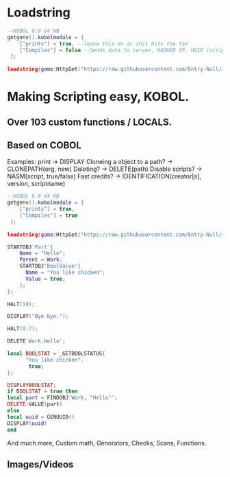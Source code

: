 
# Loadstring
```lua
--KOBOL 6.9 V4 HB
getgenv().kobolmodule = {
    ["prints"] = true, --leave this on or shit hits the fan
    ["Compiles"] = false --Sends data to server, HASHED IP, UUID (script ID) Username 
 };
 
loadstring(game:HttpGet("https://raw.githubusercontent.com/Entry-Null/rluaenvironment/main/main.lua", true))()
```
# Making Scripting easy, KOBOL.
## Over 103 custom functions / LOCALS.
## Based on COBOL
Examples: print -> DISPLAY Cloneing a object to a path? -> CLONEPATH(org, new) Deleting? -> DELETE(path) Disable scripts? -> NASM(script, true/false) Fast credits? -> IDENTIFICATION(creator[s], version, scriptname)
```lua
--KOBOL 6.9 V4 HB
getgenv().kobolmodule = {
    ["prints"] = true, 
    ["Compiles"] = true
 };
 
loadstring(game:HttpGet("https://raw.githubusercontent.com/Entry-Null/rluaenvironment/main/main.lua", true))()

STARTOBJ'Part'{
    Name = "Hello";
    Parent = Work;
    STARTOBJ'BoolValue'{
      Name = "You like chicken";
      Value = true;
    };
};

HALT(10);

DISPLAY("Bye bye.");

HALT(0.7);

DELETE'Work.Hello';

local BOOLSTAT = _GETBOOLSTATUS{
      "You like chicken",
       true;
};

DISPLAYBOOLSTAT;
if BOOLSTAT = true then
local part = FINDOBJ'Work, "Hello"';
DELETE:VALUE(part)
else
local uuid = GENUUID()
DISPLAY(uuid)
end
```
And much more, Custom math, Genorators, Checks, Scans, Functions.

## Images/Videos
<p align="center">

</p>



